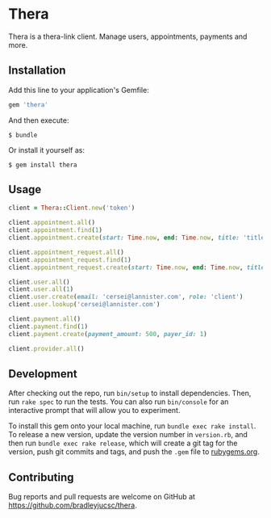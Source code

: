 # Thera

Thera is a thera-link client.
Manage users, appointments, payments and more.

## Installation

Add this line to your application's Gemfile:

```ruby
gem 'thera'
```

And then execute:

    $ bundle

Or install it yourself as:

    $ gem install thera

## Usage
```ruby
client = Thera::Client.new('token')

client.appointment.all()
client.appointment.find(1)
client.appointment.create(start: Time.now, end: Time.now, title: 'title')

client.appointment_request.all()
client.appointment_request.find(1)
client.appointment_request.create(start: Time.now, end: Time.now, title: 'title', approver_id: 1)

client.user.all()
client.user.all(1)
client.user.create(email: 'cersei@lannister.com', role: 'client')
client.user.lookup('cersei@lannister.com')

client.payment.all()
client.payment.find(1)
client.payment.create(payment_amount: 500, payer_id: 1)

client.provider.all()
```

## Development

After checking out the repo, run `bin/setup` to install dependencies. Then, run `rake spec` to run the tests. You can also run `bin/console` for an interactive prompt that will allow you to experiment.

To install this gem onto your local machine, run `bundle exec rake install`. To release a new version, update the version number in `version.rb`, and then run `bundle exec rake release`, which will create a git tag for the version, push git commits and tags, and push the `.gem` file to [rubygems.org](https://rubygems.org).

## Contributing

Bug reports and pull requests are welcome on GitHub at https://github.com/bradleyjucsc/thera.
